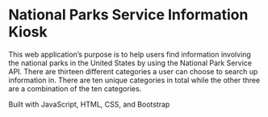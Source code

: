 # National Parks Service Information Kiosk
This web application’s purpose is to help users find information involving the national parks in the United States by using the National Park Service API. There are thirteen different categories a user can choose to search up information in. There are ten unique categories in total while the other three are a combination of the ten categories. 

Built with JavaScript, HTML, CSS, and Bootstrap
